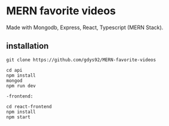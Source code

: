 # MERN favorite videos

Made with Mongodb, Express, React, Typescript (MERN Stack).

## installation
```
git clone https://github.com/gdys92/MERN-favorite-videos

cd api
npm install
mongod
npm run dev

-frontend:

cd react-frontend
npm install
npm start

